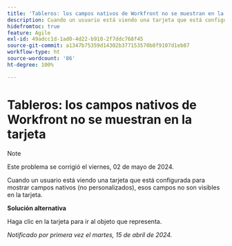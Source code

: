 ```yaml
---
title: 'Tableros: los campos nativos de Workfront no se muestran en la tarjeta'
description: Cuando un usuario está viendo una tarjeta que está configurada para mostrar campos nativos (no personalizados), esos campos no son visibles en la tarjeta.
hidefromtoc: true
feature: Agile
exl-id: 49adcc1d-1ad0-4d22-b910-2f7ddc768f45
source-git-commit: a1347b75359d14302b377153570b0f9107d1eb87
workflow-type: ht
source-wordcount: '86'
ht-degree: 100%

---
```


# Tableros: los campos nativos de Workfront no se muestran en la tarjeta

>[!NOTE]
>
>Este problema se corrigió el viernes, 02 de mayo de 2024.

Cuando un usuario está viendo una tarjeta que está configurada para mostrar campos nativos (no personalizados), esos campos no son visibles en la tarjeta.

**Solución alternativa**

Haga clic en la tarjeta para ir al objeto que representa.

_Notificado por primera vez el martes, 15 de abril de 2024._
